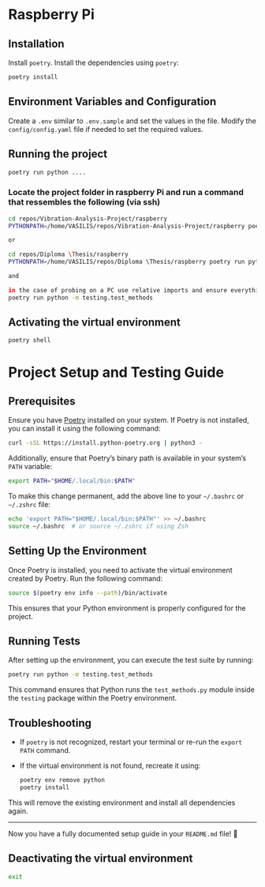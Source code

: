 # Raspberry Pi

## Installation

Install `poetry`.
Install the dependencies using `poetry`:

```sh
poetry install
```

## Environment Variables and Configuration

Create a `.env` similar to `.env.sample` and set the values in the file.
Modify the `config/config.yaml` file if needed to set the required values.

## Running the project

```sh
poetry run python ....
```

### Locate the project folder in raspberry Pi and run a command that ressembles the following (via ssh)
```sh
cd repos/Vibration-Analysis-Project/raspberry 
PYTHONPATH=/home/VASILIS/repos/Vibration-Analysis-Project/raspberry poetry run python3.12 tests/test_methods.py

or

cd repos/Diploma \Thesis/raspberry 
PYTHONPATH=/home/VASILIS/repos/Diploma \Thesis/raspberry poetry run python3.12 testing/test_methods.py

and 

in the case of probing on a PC use relative imports and ensure everything is set up as part of a package and python locates folder and the file.
poetry run python -m testing.test_methods
```


## Activating the virtual environment

```sh
poetry shell
```

# Project Setup and Testing Guide

## Prerequisites
Ensure you have [Poetry](https://python-poetry.org/) installed on your system. If Poetry is not installed, you can install it using the following command:

```sh
curl -sSL https://install.python-poetry.org | python3 -
```

Additionally, ensure that Poetry’s binary path is available in your system’s `PATH` variable:

```sh
export PATH="$HOME/.local/bin:$PATH"
```

To make this change permanent, add the above line to your `~/.bashrc` or `~/.zshrc` file:

```sh
echo 'export PATH="$HOME/.local/bin:$PATH"' >> ~/.bashrc
source ~/.bashrc  # or source ~/.zshrc if using Zsh
```

## Setting Up the Environment
Once Poetry is installed, you need to activate the virtual environment created by Poetry. Run the following command:

```sh
source $(poetry env info --path)/bin/activate
```

This ensures that your Python environment is properly configured for the project.

## Running Tests
After setting up the environment, you can execute the test suite by running:

```sh
poetry run python -m testing.test_methods
```

This command ensures that Python runs the `test_methods.py` module inside the `testing` package within the Poetry environment.

## Troubleshooting
- If `poetry` is not recognized, restart your terminal or re-run the `export PATH` command.
- If the virtual environment is not found, recreate it using:

  ```sh
  poetry env remove python
  poetry install
  ```

This will remove the existing environment and install all dependencies again.

---

Now you have a fully documented setup guide in your `README.md` file! 🚀





## Deactivating the virtual environment

```sh
exit
```

